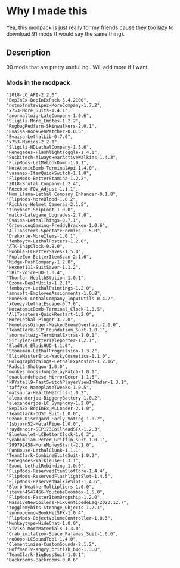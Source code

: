 # Why I made this
Yea, this modpack is just really for my friends cause they too lazy to download 91 mods (I would say the same thing).
## Description
90 mods that are pretty useful ngl. Will add more if I want.
### Mods in the modpack

    "2018-LC_API-2.2.0",
    "BepInEx-BepInExPack-5.4.2100",
    "notnotnotswipez-MoreCompany-1.7.2",
    "x753-More_Suits-1.4.1",
    "anormaltwig-LateCompany-1.0.6",
    "Sligili-More_Emotes-1.2.2",
    "RugbugRedfern-Skinwalkers-2.0.1",
    "Evaisa-HookGenPatcher-0.0.5",
    "Evaisa-LethalLib-0.7.0",
    "x753-Mimics-2.2.1",
    "Sligili-HDLethalCompany-1.5.6",
    "Renegades-FlashlightToggle-1.4.1",
    "Suskitech-AlwaysHearActiveWalkies-1.4.3",
    "FlipMods-LetMeLookDown-1.0.1",
    "NotAtomicBomb-TerminalApi-1.4.0",
    "vasanex-ItemQuickSwitch-1.1.0",
    "FlipMods-BetterStamina-1.2.2",
    "2018-Brutal_Company-1.2.4",
    "Rozebud-FOV_Adjust-1.1.1",
    "Mom_Llama-Lethal_Company_Enhancer-0.1.8",
    "FlipMods-MoreBlood-1.0.2",
    "RickArg-Helmet_Cameras-2.1.5",
    "tinyhoot-ShipLoot-1.0.0",
    "malco-Lategame_Upgrades-2.7.0",
    "Evaisa-LethalThings-0.7.1",
    "OrtonLongGaming-FreddyBracken-1.0.6",
    "AllToasters-SpectateEnemies-1.5.0",
    "Drakorle-MoreItems-1.0.1",
    "femboytv-LethalPosters-1.2.0",
    "ATK-ShipClock-0.9.0",
    "Pooble-LCBetterSaves-1.5.0",
    "PopleZoo-BetterItemScan-2.1.6",
    "Midge-PushCompany-1.2.0",
    "Hexnet111-SuitSaver-1.1.2",
    "5Bit-VoiceHUD-1.0.4",
    "Thorlar-HealthStation-1.0.1",
    "Ozone-BepInUtils-1.2.1",
    "femboytv-LethalPaintings-1.2.0",
    "amnsoft-EmployeeAssignments-1.0.8",
    "Rune580-LethalCompany_InputUtils-0.4.2",
    "xCeezy-LethalEscape-0.7.6",
    "NotAtomicBomb-Terminal_Clock-1.0.5",
    "AllToasters-QuickRestart-1.2.0",
    "MoreLethal-Pinger-3.2.0",
    "HomelessGinger-MaskedEnemyOverhaul-2.1.0",
    "TeamClark-SCP_Foundation_Suit-1.0.1",
    "anormaltwig-TerminalExtras-1.0.1",
    "SirTyler-BetterTeleporter-1.2.1",
    "EladNLG-EladsHUD-1.1.0",
    "Stoneman-LethalProgression-1.3.2",
    "EliteMasterEric-WackyCosmetics-1.1.0",
    "HolographicWings-LethalExpansion-1.2.16",
    "Radsi2-Shotgun-1.0.0",
    "monkes_mods-JumpDelayPatch-1.0.1",
    "quackandcheese-MirrorDecor-1.1.6",
    "kRYstall9-FastSwitchPlayerViewInRadar-1.3.1",
    "taffyko-NameplateTweaks-1.0.5",
    "matsuura-HealthMetrics-1.0.2",
    "alexanderjoe-BiggeryBattery-1.0.2",
    "alexanderjoe-LC_Symphony-1.2.0",
    "BepInEx-BepInEx_MLLoader-2.1.0",
    "TeamClark-ODST_Suit-1.0.0",
    "Ozone-Disregard_Early_Voting-1.0.2",
    "Isbjorn52-MetalPipe-1.0.0",
    "raydenoir-SCP173CoilheadSFX-1.2.3",
    "BlueAmulet-LCBetterClock-1.0.3",
    "yeahimliam-Peter_Griffin_Suit-1.0.1",
    "299792458-MoreMoneyStart-2.1.0",
    "PanHouse-LethalClunk-1.1.1",
    "TeamClark-CombineEliteSuit-1.0.2",
    "Renegades-WalkieUse-1.3.1",
    "Exoni-LethalRebinding-1.0.0",
    "FlipMods-ReservedItemSlotCore-1.4.4",
    "FlipMods-ReservedFlashlightSlot-1.4.5",
    "FlipMods-ReservedWalkieSlot-1.4.6",
    "Blorb-WeatherMultipliers-1.0.0",
    "steven4547466-YoutubeBoombox-1.5.0",
    "FlipMods-FasterItemDropship-1.2.0",
    "MassiveNewCoilers-FixCentipedeLag-2023.12.7",
    "togglemybits-Strange_Objects-1.2.1",
    "sunnobunno-BonkHitSFX-1.0.4",
    "FlipMods-ObjectVolumeController-1.0.3",
    "Monkeytype-HideChat-1.0.0",
    "ViViKo-MoreMaterials-1.3.0",
    "Crab_imitation-Space_Pajamas_Suit-1.0.6",
    "no00ob-LCSoundTool-1.4.0",
    "Clementinise-CustomSounds-2.1.2",
    "HoffmanTV-angry_british_bug-1.3.0",
    "TeamClark-BigBossSuit-1.0.1",
    "Backrooms-Backrooms-0.0.6"
